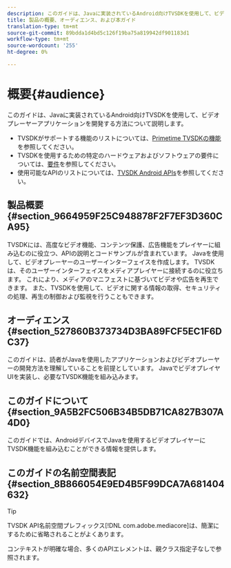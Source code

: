 ```yaml
---
description: このガイドは、Javaに実装されているAndroid向けTVSDKを使用して、ビデオプレーヤーアプリケーションを開発する方法について説明します。
title: 製品の概要、オーディエンス、および本ガイド
translation-type: tm+mt
source-git-commit: 89bdda1d4bd5c126f19ba75a819942df901183d1
workflow-type: tm+mt
source-wordcount: '255'
ht-degree: 0%

---
```



# 概要{#audience}

このガイドは、Javaに実装されているAndroid向けTVSDKを使用して、ビデオプレーヤーアプリケーションを開発する方法について説明します。

<!--<a id="section_FC24E86A2E6442B8A3769160769BBDFA"></a>-->

* TVSDKがサポートする機能のリストについては、[Primetime TVSDKの機能](../../../tvsdk-3x-android-prog/android-3x-introduction/overview-prod-audience-guide/android-3x-overview-of-the-player.md)を参照してください。
* TVSDKを使用するための特定のハードウェアおよびソフトウェアの要件については、[要件](../../../tvsdk-3x-android-prog/android-3x-introduction/android-3x-requirements.md)を参照してください。
* 使用可能なAPIのリストについては、[TVSDK Android APIs](https://help.adobe.com/en_US/primetime/api/psdk/javadoc3.5/index.html)を参照してください。

## 製品概要{#section_9664959F25C948878F2F7EF3D360CA95}

TVSDKには、高度なビデオ機能、コンテンツ保護、広告機能をプレイヤーに組み込むのに役立つ、APIの説明とコードサンプルが含まれています。 Javaを使用して、ビデオプレーヤーのユーザーインターフェイスを作成します。 TVSDKは、そのユーザーインターフェイスをメディアプレイヤーに接続するのに役立ちます。 これにより、メディアのマニフェストに基づいてビデオや広告を再生できます。 また、TVSDKを使用して、ビデオに関する情報の取得、セキュリティの処理、再生の制御および監視を行うこともできます。

## オーディエンス{#section_527860B373734D3BA89FCF5EC1F6DC37}

このガイドは、読者がJavaを使用したアプリケーションおよびビデオプレーヤーの開発方法を理解していることを前提としています。 JavaでビデオプレイヤUIを実装し、必要なTVSDK機能を組み込みます。

## このガイドについて{#section_9A5B2FC506B34B5DB71CA827B307A4D0}

このガイドでは、AndroidデバイスでJavaを使用するビデオプレイヤーにTVSDK機能を組み込むことができる情報を提供します。

## このガイドの名前空間表記{#section_8B866054E9ED4B5F99DCA7A681404632}

>[!TIP]
>
>TVSDK API名前空間プレフィックス[!DNL com.adobe.mediacore]は、簡潔にするために省略されることがよくあります。
>
>コンテキストが明確な場合、多くのAPIエレメントは、親クラス指定子なしで参照されます。